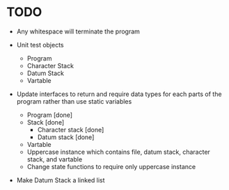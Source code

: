 # TODO

- Any whitespace will terminate the program

- Unit test objects
	- Program
	- Character Stack
	- Datum Stack
	- Vartable

- Update interfaces to return and require data types for each parts of the program rather than use static variables
	- Program [done]
	- Stack [done]
		- Character stack [done]
		- Datum stack [done]
	- Vartable
	- Uppercase instance which contains file, datum stack, character stack, and vartable
	- Change state functions to require only uppercase instance

- Make Datum Stack a linked list
